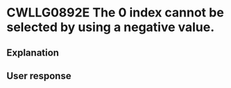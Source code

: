 # CWLLG0892E The 0 index cannot be selected by using a negative value.

## Explanation

## User response